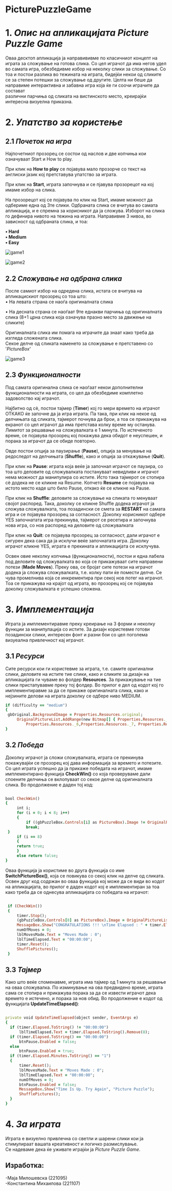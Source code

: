# PicturePuzzleGame

# 1. ***Опис на апликацијата Picture Puzzle Game***
   
   Оваа десктоп апликација ја направививме по класичниот концепт на играта за сложување на готова слика. Со цел играчот да има негов удел во самата игра, обезбедивме избор на неколку слики за сложување. Со тоа и 
   постои разлика во тежината на играта, бидејќи некои од сликите се за степен потешки за сложување од другите. Целта ни беше да направиме интерактивна и забавна игра која ќе ги соочи играчите да состават 	 
   различни парчиња од сликата на вистинското место, креирајќи интересна визуелна приказна.

# 2. ***Упатство за користење*** <br/>
   ## 2.1 ***Почеток на игра***

   Најпочетниот прозорец се состои од наслов и две копчиња кои означуваат Start и How to play. </br>
   
   При клик на **How to play** се појавува мало прозорче со текст на англиски јазик кој претставува упатство за играта.<br/>
   
   При клик на **Start**, играта започнува и се пјавува прозорецот на кој имаме избор на слика.<br/>
   
   На прозорецот кој се појавува по клик на Start, имаме можност да одбериме една од 3те слики. Одбраната слика се вчитува во самата апликација, и е спремна за корисникот да ја сложува.
   Изборот на слика го дефинира нивото на тежина на играта. Направивме 3 нивоа, во зависност од одбраната слика, и тоа:
   
   **•	Hard <br/>
   •	Medium <br/>
   •	Easy**
   
![game1](https://github.com/miloshevskamaja/PicturePuzzleGame/assets/139159171/987a1fa7-1e70-4bb5-a45a-7b0d00849780)

![game2](https://github.com/miloshevskamaja/PicturePuzzleGame/assets/139159171/582679e2-a1fb-49ed-92d7-7c4fab8b65e1)



   ## 2.2 ***Сложување на одбрана слика***

   После самиот избор на одредена слика, истата се вчитува на апликацискиот прозорец со тоа што:<br/>
   •	На левата страна се наоѓа оригиналната слика </br>
   
   •	На десната страна се наоѓаат 9те еднакви парчиња од оригиналната слика (8+1 црна слика која означува празно место за движење на сликите)<br/>
   
   Оригиналната слика им помага на играчите да знаат како треба да изгледа сложената слика. <br/>
   Секое делче од сликата наменето за сложување е претставено со '_PictureBox_'

   ![game3](https://github.com/miloshevskamaja/PicturePuzzleGame/assets/139159171/953447cd-51e3-45dd-8c55-eeac37d331ca)


   ## 2.3 ***Функционалности***

   Под самата оригинална слика се наоѓаат некои дополнителни функционалности на играта, со цел да обезбедиме комплетно задоволство кај играчот.</br>
   
   Најбитно од сѐ, постои тајмер (**Timer**) кој го мери времето на играчот ОТКАКО ќе започне да ја игра играта. Па така, при клик на некое од делчињата од сликата, тајмерот почнува да брои, а тоа се                 прикажува на екранот со цел играчот да има претстава колку време му останува. Лимитот за решавање на сложувалката е 1 минута. По истеченото време, се појавува прозорец кој покажува дека обидот е неуспешен, и      порака за играчот да се обиде повторно.<br/>

   Овде постои опција за паузирање (**Pause**), опција за менување на редоследот на делчињата (**Shuffle**), како и опција за откажување (**Quit**). <br/>

   При клик на **Pause**: играта која веќе ја започнал играчот се паузира, со тоа што деловите од сложувалката постануваат невидливи и играчот нема можност да манипулира со истите. Исто така тајмерот се стопира      сѐ додека не се кликне  на Resume. Копчето **Resume** се појавува на истото место каде што било Pause, откако ќе се кликне на Pause.<br/>

   При клик  на **Shuffle**: деловите за сложување на сликата го менуваат својот распоред. Така, доколку се кликне Shuffle додека играчот ја сложува сложувалката, тоа позадински се смета за **RESTART** на самата     игра и се појавува прозорец за согласност. Доколку корисникот одбере YES започнатата игра прекинува, тајмерот се ресетира и започнува нова игра, со нов распоред на деловите од сложувалката

   При клик  на **Quit**: се појавува прозорец за согласност, дали играчот е сигурен дека сака да ја исклучи веќе започнатата игра. Доколку играчот кликне YES, играта е прекината и апликацијата се исклучува.

   Освен овие неколку копчиња (функционалности), постои и една лабела под деловите од сложувалката во која се прикажуваат сите направени потези  (**Made Moves**). Преку ова, се бројат сите потези на играчот          додека ја сложува сложувалката, т.е. колку пати ќе помести делче. Се чува промелнива која се инкрементира при секој нов потег на играчот. Тоа се прикажува на крајот од играта, во прозорец кој се појавува          доколку сложувалката е успешно сложена. 

 # 3. ***Имплементација***

   Играта ја имплементиравме преку креирање на 3 форми и неколку функции за манипулација со истите. За дизајн користевме готови позадински слики, интересен фонт и разни бои со цел поголема визуеална 
   привлечност кај играчот. 

   ## 3.1 ***Ресурси***

   Сите ресурси кои ги користевме за играта, т.е. самите оригинални слики, деловите на истите тие слики, како и сликите за дизајн на апликацијата ги чуваме во фолдер  **Resources**. За прикажување на тие слики 
   пристапувавме преку тој фолдер. Во прилог е дел од кодот кој го имплементиравме за да се прикаже оригиналната слика, како и нејзините делови на играта доколку се одбере ниво MEDIUM.

   ```ruby
   if (difficulty == "medium")
   {
   	gbOriginal.BackgroundImage = Properties.Resources.original;
    	OriginalPictureList.AddRange(new Bitmap[] { Properties.Resources._1, Properties.Resources._2, Properties.Resources._3, Properties.Resources._4, Properties.Resources._5, 				 
            Properties.Resources._6,Properties.Resources._7, Properties.Resources._8, Properties.Resources._9, Properties.Resources._null });
   }
   ```

   ## 3.2 ***Победа***

   Доколку играчот ја сложи сложувалката, играта се прекинува покажувајќи се прозорец кој дава информација за времето и потезите.
   Со цел играта успешно да ја прикаже победата на играчот, имаме имплементирано функција **CheckWin()** со која проверуваме дали споените делчиња се вклопуваат со секое делче од оригиналната слика. Во 
   продолжение е даден тој код:

   ```ruby

   bool CheckWin()
   {
    	int i;
    	for (i = 0; i < 8; i++)
    	{
            if ((gbPuzzleBox.Controls[i] as PictureBox).Image != OriginalPictureList[i])
	        break;
   	}
    	if (i == 8)
    	{
		return true;
    	}
    	else return false;
   }

   ```
   Оваа функција ја користиме во друга функција со име **SwitchPictureBox()**, која се повикува со секој клик на делче од сликата. Освен друг код содржан во оваа функција кој може да се види во кодот на 
   апликацијата, во прилог е даден кодот кој е имплементиран за тоа како треба да се однесува апликацијата со победата на играчот:

   ```ruby

    if (CheckWin())
    {
    	timer.Stop();
    	(gbPuzzleBox.Controls[8] as PictureBox).Image = OriginalPictureList[8];
    	MessageBox.Show("CONGRATULATIONS !!! \nTime Elapsed : " + timer.Elapsed.ToString().Remove(8) + "\nTotal Moves Made : " + numOfMoves, "Picture Puzzle Game");
    	numOfMoves = 0;
    	lblMovesMade.Text = "Moves Made : 0";
    	lblTimeElapsed.Text = "00:00:00";
    	timer.Reset();
    	ShufflePictures();
    }

   ```
   ## 3.3 ***Тајмер***

   Како што веќе споменавме, играта има тајмер од 1 минута за решавање на оваа сложувалка. По изминување на ова предвидено време, играта сама се стопира и прикажува порака за да се извести играчот дека времето е 
   истечено, и порака за  нов обид. Во продолжение е кодот од функцијата **UpdateTimeElapsed()**:
   

   ```ruby

   private void UpdateTimeElapsed(object sender, EventArgs e)
   {
     if (timer.Elapsed.ToString() != "00:00:00")
         lblTimeElapsed.Text = timer.Elapsed.ToString().Remove(8);
     if (timer.Elapsed.ToString() == "00:00:00")
         btnPause.Enabled = false;
     else
         btnPause.Enabled = true;
     if (timer.Elapsed.Minutes.ToString() == "1")
     {
         timer.Reset();
         lblMovesMade.Text = "Moves Made : 0";
         lblTimeElapsed.Text = "00:00:00";
         numOfMoves = 0;
         btnPause.Enabled = false;
         MessageBox.Show("Time Is Up. Try Again", "Picture Puzzle");
         ShufflePictures();
     }
   }
```

# 4. ***За играта*** 

  Играта е визуелно привлечна со светли и шарени слики кои ја стимулираат вашата креативност и логичко размислување.
  <br/>
  Се надеваме дека ќе уживате играјќи ја _Picture Puzzle Game_.

  ## Изработка: <br/>
  
  -Маја Милошевска (221095) <br/>
  -Константина Михаилова (221107)





